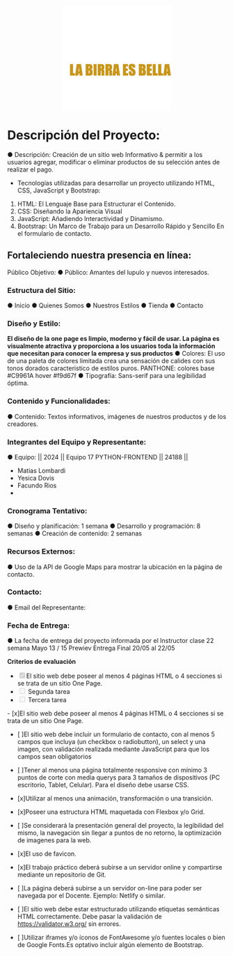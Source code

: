 <img src="/img/logo.png" alt="Descripción de la imagen" style="display: block; margin-left: auto; margin-right: auto;">

# Descripción del Proyecto:

  ● Descripción: Creación de un sitio web Informativo &  permitir a los usuarios agregar, modificar o eliminar productos de su selección antes de realizar el pago.

- Tecnologías utilizadas para desarrollar un proyecto utilizando HTML, CSS, JavaScript y Bootstrap:
1. HTML: El Lenguaje Base para Estructurar el Contenido.
2. CSS: Diseñando la Apariencia Visual
3. JavaScript: Añadiendo Interactividad y Dinamismo.
4. Bootstrap: Un Marco de Trabajo para un Desarrollo Rápido y Sencillo En el formulario de      contacto.
  
## Fortaleciendo nuestra presencia en línea:
Público Objetivo:
● Público: Amantes del lupulo y nuevos interesados.

### Estructura del Sitio:
● Inicio
● Quienes Somos
● Nuestros Estilos
● Tienda
● Contacto

### Diseño y Estilo:
  ****El diseño de la one page es limpio, moderno y fácil de usar. La página es visualmente atractiva y proporciona a los usuarios toda la información que necesitan para conocer la empresa y sus productos****
  ● Colores: El uso de una paleta de colores limitada crea una sensación de calides con sus tonos dorados caracteristico de estilos puros.
  PANTHONE: colores base #C9961A  hover #f9d67f
  ● Tipografía: Sans-serif para una legibilidad óptima.

### Contenido y Funcionalidades:
  ● Contenido: Textos informativos, imágenes de nuestros productos y de los creadores.

### Integrantes del Equipo y Representante:
  ● Equipo: 
  || 2024 || Equipo 17 PYTHON-FRONTEND || 24188 ||
  - Matias Lombardi
  - Yesica Dovis
  - Facundo Rios
  - 

### Cronograma Tentativo:
  ● Diseño y planificación: 1 semana
  ● Desarrollo y programación: 8 semanas
  ● Creación de contenido: 2 semanas

### Recursos Externos:
  ● Uso de la API de Google Maps para mostrar la ubicación en la página
de contacto.

### Contacto:
  ● Email del Representante:

### Fecha de Entrega:
  ● La fecha de entrega del proyecto informada por el Instructor clase 22  semana Mayo 13 / 15 Prewiev  Entrega Final 20/05 al 22/05

**Criterios de evaluación** 
<ul class="contains-task-list">
  <li class="task-list-item"><input type="checkbox" disabled="" checked="checked">El sitio web debe poseer al menos 4 páginas HTML o 4 secciones
  si se trata de un sitio One Page.</li>
  <li class="task-list-item"><input type="checkbox" disabled=""> Segunda tarea</li>
  <li class="task-list-item"><input type="checkbox" disabled=""> Tercera tarea</li>
</ul>
- [x]El sitio web debe poseer al menos 4 páginas HTML o 4 secciones
     si se trata de un sitio One Page. 

- [ ]El sitio web debe incluir un formulario de contacto, con al menos 5
     campos que incluya (un checkbox o radiobutton), un select y una
     imagen, con validación realizada mediante JavaScript para que los
     campos sean obligatorios

- [ ]Tener al menos una página totalmente responsive con mínimo 3
     puntos de corte con media querys para 3 tamaños de dispositivos
     (PC escritorio, Tablet, Celular). Para el diseño debe usarse CSS.

- [x]Utilizar al menos una animación, transformación o una transición. 

- [x]Poseer una estructura HTML maquetada con Flexbox y/o Grid. 

- [ ]Se considerará la presentación general del proyecto, la
     legibilidad del mismo, la navegación sin llegar a puntos de no
     retorno, la optimización de imagenes para la web.
        
- [x]El uso de favicon.
        
- [x]El trabajo práctico deberá subirse a un servidor online y
     compartirse mediante un repositorio de Git.

- [ ]La página deberá subirse a un servidor on-line para poder
     ser navegada por el Docente. Ejemplo: Netlify o similar.

- [ ]El sitio web debe estar estructurado utilizando etiquetas
     semánticas HTML correctamente. Debe pasar la validación
     de https://validator.w3.org/ sin errores.

- [ ]Utilizar iframes y/o íconos de FontAwesome y/o fuentes
     locales o bien de Google Fonts.Es optativo incluir algún
     elemento de Bootstrap.



